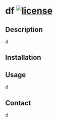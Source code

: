 
# df [![license](https://img.shields.io/badge/license-MIT-brightgreen.svg)](https://en.wikipedia.org/wiki/MIT_License)
## Description
d

## Installation

## Usage
d


## Contact
d
